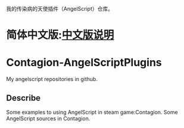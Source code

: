 我的传染病的天使插件（AngelScript）仓库。
# 简体中文版:[中文版说明](关于.md)
# Contagion-AngelScriptPlugins
My angelscript repositories in github.
## Describe
Some examples to using AngelScript in steam game:Contagion.
Some AngelScript sources in Contagion.

